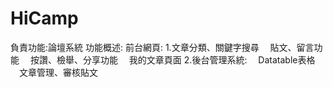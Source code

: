 # HiCamp

負責功能:論壇系統
功能概述:
前台網頁:
1.文章分類、關鍵字搜尋
　貼文、留言功能
　按讚、檢舉、分享功能
　我的文章頁面
2.後台管理系統:
　Datatable表格
　文章管理、審核貼文
